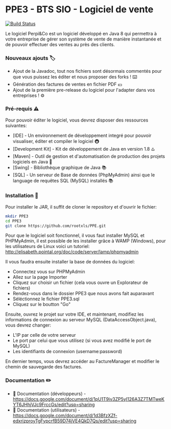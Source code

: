 # PPE3 - BTS SIO - Logiciel de vente

[![Build Status](https://travis-ci.org/joemccann/dillinger.svg?branch=master)](https://travis-ci.org/joemccann/dillinger)

Le logiciel Perpi&Co est un logiciel développé en Java 8 qui permettra à votre entreprise de gérer son système de vente de manière instantanée et de pouvoir effectuer des ventes au près des clients.

### Nouveaux ajouts 🏷️

  - Ajout de la Javadoc, tout nos fichiers sont désormais commentés pour que vous puissez les éditer et nous proposer des forks ! ⌨️
  - Génération des factures de ventes en fichier PDF 💴
  - Ajout de la première pre-release du logiciel pour l'adapter dans vos entreprises ! ⚙️

### Pré-requis ⚠️

Pour pouvoir éditer le logiciel, vous devrez disposer des ressources suivantes:

* [IDE] - Un environnement de développement integré pour pouvoir visualiser, éditer et compiler le logiciel 🚇
* [Development Kit] - Kit de développement de Java en version 1.8 ♨️
* [Maven] - Outil de gestion et d'automatisation de production des projets logiciels en Java 🌊
* [Swing] - Bibliothèque graphique de Java 📚
* [SQL] - Un serveur de Base de données (PhpMyAdmin) ainsi que le language de requêtes SQL (MySQL) installés 📚

### Installation 📁

Pour installer le JAR, il suffit de cloner le repository et d'ouvrir le fichier:

```sh
mkdir PPE3
cd PPE3
git clone https://github.com/rootxls/PPE.git
```

Pour que le logiciel soit fonctionnel, il vous faut installer MySQL et PHPMyAdmin, il est possible de les installer grâce à WAMP (Windows), pour les utilisateurs de Linux voici un tutoriel: http://elisabeth.pointal.org/doc/code/server/lamp/phpmyadmin

Il vous faudra ensuite installer la base de données du logiciel:
 - Connectez vous sur PHPMyAdmin
 - Allez sur la page Importer
 - Cliquez sur choisir un fichier (cela vous ouvre un Explorateur de fichiers)
 - Rendez-vous dans le dossier PPE3 que nous avons fait auparavant
 - Séléctionnez le fichier PPE3.sql
 - Cliquez sur le boutton "Go"
 
 Ensuite, ouvrez le projet sur votre IDE, et maintenant, modifiez les informations de connexion au serveur MySQL (DataAccessObject.java), vous devrez changer:
 
 - L'IP par celle de votre serveur
 - Le port par celui que vous utilisez (si vous avez modifié le port de MySQL)
 - Les identifiants de connexion (username:password)
 
 En dernier temps, vous devrez accéder au FactureManager et modifier le chemin de sauvegarde des factures.
 
### Documentation ✏️

  - 📖 Documentation (développeurs) - https://docs.google.com/document/d/1pU1T9iv3ZP5yI126A3Z7TMTweKYT6JHhjVJc9FrccGs/edit?usp=sharing
  - 📖 Documentation (utilisateurs) - https://docs.google.com/document/d/1d3BfzXZf-edxrizproyTgFypcrfB59D74jVE4QkD7Qs/edit?usp=sharing
